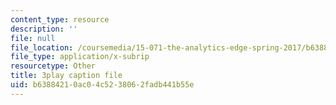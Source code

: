 ```yaml
---
content_type: resource
description: ''
file: null
file_location: /coursemedia/15-071-the-analytics-edge-spring-2017/b63884210ac04c5238062fadb441b55e_n80gFc12u60.srt
file_type: application/x-subrip
resourcetype: Other
title: 3play caption file
uid: b6388421-0ac0-4c52-3806-2fadb441b55e
---
```

